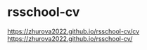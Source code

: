 # rsschool-cv

https://zhurova2022.github.io/rsschool-cv/cv
https://zhurova2022.github.io/rsschool-cv/